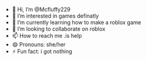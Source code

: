 - 👋 Hi, I’m @Mcfluffy229
- 👀 I’m interested in games definatly
- 🌱 I’m currently learning how to make a roblox game
- 💞️ I’m looking to collaborate on roblox
- 📫 How to reach me .is help
- 😄 Pronouns: she/her
- ⚡ Fun fact: i got nothing

<!---
Mcfluffy229/Mcfluffy229 is a ✨ special ✨ repository because its `README.md` (this file) appears on your GitHub profile.
You can click the Preview link to take a look at your changes.
--->
